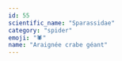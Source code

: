 ```yaml
---
id: 55
scientific_name: "Sparassidae"
category: "spider"
emoji: "🕷️"
name: "Araignée crabe géant"
---
```

